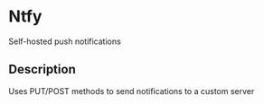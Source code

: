 # Ntfy

Self-hosted push notifications

## Description

Uses PUT/POST methods to send notifications to a custom server
